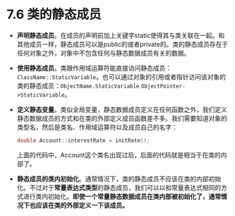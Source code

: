# 7.6 类的静态成员

- **声明静态成员**。在成员的声明前加上关键字static使得其与类关联在一起。和其他成员一样，静态成员可以是public的或者private的。类的静态成员存在于任何对象之外，对象中不包含任何与静态数据成员有关的数据。

- **使用静态成员**。类跟作用域运算符能直接访问静态成员：`ClassName::StaticVariable`。也可以通过对象的引用或者指针访问该对象的类的静态成员：`ObjectName.StaticVariable` `ObjectPointer->StaticVariable`。

- **定义静态变量**。类似全局变量，静态数据成员定义在任何函数之外，我们定义静态数据成员的方式和在类的外部定义成员函数差不多。我们需要知道对象的类型名，然后是类名、作用域运算符以及成员自己的名字：

  ```c++
  double Account::interestRate = initRate();
  ```

  上面的代码中，Account这个类名出现过后，后面的代码就是相当于在类的内部了。

- **静态成员的类内初始化**。通常情况下，类的静态成员不应该在类的内部初始化。不过对于**常量表达式类型**的静态成员，我们可以以和常量表达式相同的方式进行类内初始化。**即使一个常量静态数据成员在类内部被初始化了，通常情况下也应该在类的外部定义一下该成员。**

